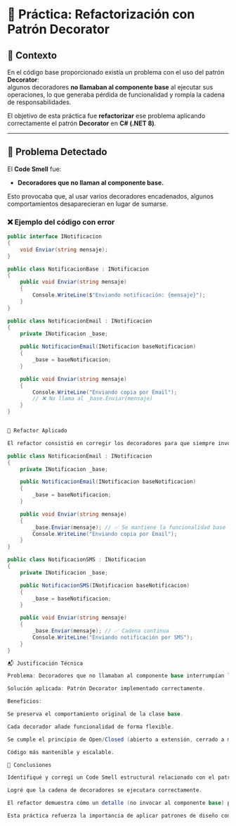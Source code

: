 # 🎨 Práctica: Refactorización con Patrón Decorator

## 📌 Contexto
En el código base proporcionado existía un problema con el uso del patrón **Decorator**:  
algunos decoradores **no llamaban al componente base** al ejecutar sus operaciones, lo que generaba pérdida de funcionalidad y rompía la cadena de responsabilidades.

El objetivo de esta práctica fue **refactorizar** ese problema aplicando correctamente el patrón **Decorator** en **C# (.NET 8)**.

---

## 🧩 Problema Detectado
El **Code Smell** fue:

- **Decoradores que no llaman al componente base.**

Esto provocaba que, al usar varios decoradores encadenados, algunos comportamientos desaparecieran en lugar de sumarse.

### ❌ Ejemplo del código con error
```csharp
public interface INotificacion
{
    void Enviar(string mensaje);
}

public class NotificacionBase : INotificacion
{
    public void Enviar(string mensaje)
    {
        Console.WriteLine($"Enviando notificación: {mensaje}");
    }
}

public class NotificacionEmail : INotificacion
{
    private INotificacion _base;

    public NotificacionEmail(INotificacion baseNotificacion)
    {
        _base = baseNotificacion;
    }

    public void Enviar(string mensaje)
    {
        Console.WriteLine("Enviando copia por Email"); 
        // ❌ No llama al _base.Enviar(mensaje)
    }
}


🔧 Refactor Aplicado

El refactor consistió en corregir los decoradores para que siempre invocaran al componente base antes o después de añadir su lógica extra.

public class NotificacionEmail : INotificacion
{
    private INotificacion _base;

    public NotificacionEmail(INotificacion baseNotificacion)
    {
        _base = baseNotificacion;
    }

    public void Enviar(string mensaje)
    {
        _base.Enviar(mensaje); // ✅ Se mantiene la funcionalidad base
        Console.WriteLine("Enviando copia por Email");
    }
}

public class NotificacionSMS : INotificacion
{
    private INotificacion _base;

    public NotificacionSMS(INotificacion baseNotificacion)
    {
        _base = baseNotificacion;
    }

    public void Enviar(string mensaje)
    {
        _base.Enviar(mensaje); // ✅ Cadena continua
        Console.WriteLine("Enviando notificación por SMS");
    }
}

📬 Justificación Técnica

Problema: Decoradores que no llamaban al componente base interrumpían la cadena de ejecución.

Solución aplicada: Patrón Decorator implementado correctamente.

Beneficios:

Se preserva el comportamiento original de la clase base.

Cada decorador añade funcionalidad de forma flexible.

Se cumple el principio de Open/Closed (abierto a extensión, cerrado a modificación).

Código más mantenible y escalable.

🎯 Conclusiones

Identifiqué y corregí un Code Smell estructural relacionado con el patrón Decorator.

Logré que la cadena de decoradores se ejecutara correctamente.

El refactor demuestra cómo un detalle (no invocar al componente base) puede romper la intención del patrón.

Esta práctica refuerza la importancia de aplicar patrones de diseño con responsabilidad y disciplina.
